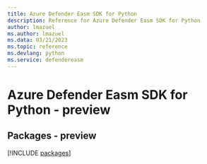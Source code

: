 ```yaml
---
title: Azure Defender Easm SDK for Python
description: Reference for Azure Defender Easm SDK for Python
author: lmazuel
ms.author: lmazuel
ms.data: 03/21/2023
ms.topic: reference
ms.devlang: python
ms.service: defendereasm
---
```

# Azure Defender Easm SDK for Python - preview
## Packages - preview
[!INCLUDE [packages](defender-easm-index.md)]
